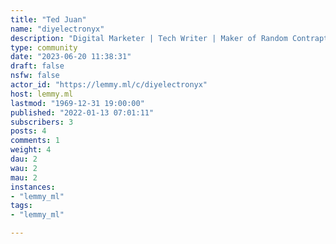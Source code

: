 ```yaml
---
title: "Ted Juan" 
name: "diyelectronyx"
description: "Digital Marketer | Tech Writer | Maker of Random Contraptions | Education | Learning — #Robotics #RaspberryPi #DIYElectronics"
type: community
date: "2023-06-20 11:38:31"
draft: false
nsfw: false
actor_id: "https://lemmy.ml/c/diyelectronyx"
host: lemmy.ml
lastmod: "1969-12-31 19:00:00"
published: "2022-01-13 07:01:11"
subscribers: 3
posts: 4
comments: 1
weight: 4
dau: 2
wau: 2
mau: 2
instances:
- "lemmy_ml"
tags: 
- "lemmy_ml"

---
```


